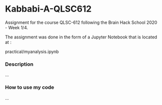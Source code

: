 # Kabbabi-A-QLSC612

Assignment for the course QLSC-612 following the Brain Hack School 2020 - Week 1/4.

The assignment was done in the form of a Jupyter Notebook that is located at :

practical/myanalysis.ipynb

### Description

...

### How to use my code

...
